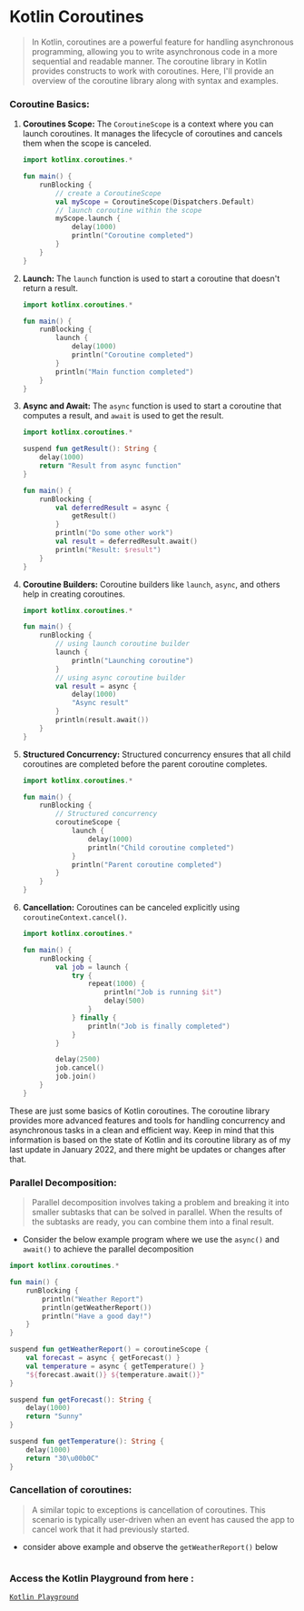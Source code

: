 # Kotlin Coroutines
> In Kotlin, coroutines are a powerful feature for handling asynchronous programming, allowing you to write asynchronous code in a more sequential and readable manner. The coroutine library in Kotlin provides constructs to work with coroutines. Here, I'll provide an overview of the coroutine library along with syntax and examples.

### Coroutine Basics:

1. **Coroutines Scope:**
   The `CoroutineScope` is a context where you can launch coroutines. It manages the lifecycle of coroutines and cancels them when the scope is canceled.

   ```kotlin
   import kotlinx.coroutines.*

   fun main() {
       runBlocking {
           // create a CoroutineScope
           val myScope = CoroutineScope(Dispatchers.Default)
           // launch coroutine within the scope
           myScope.launch {
               delay(1000)
               println("Coroutine completed")
           }
       }
   }
   ```

2. **Launch:**
   The `launch` function is used to start a coroutine that doesn't return a result.

   ```kotlin
   import kotlinx.coroutines.*

   fun main() {
       runBlocking {
           launch {
               delay(1000)
               println("Coroutine completed")
           }
           println("Main function completed")
       }
   }
   ```

3. **Async and Await:**
   The `async` function is used to start a coroutine that computes a result, and `await` is used to get the result. 

   ```kotlin
   import kotlinx.coroutines.*

   suspend fun getResult(): String {
       delay(1000)
       return "Result from async function"
   }

   fun main() {
       runBlocking {
           val deferredResult = async {
               getResult()
           }
           println("Do some other work")
           val result = deferredResult.await()
           println("Result: $result")
       }
   }
   ```

4. **Coroutine Builders:**
   Coroutine builders like `launch`, `async`, and others help in creating coroutines.

   ```kotlin
   import kotlinx.coroutines.*

   fun main() {
       runBlocking {
           // using launch coroutine builder
           launch {
               println("Launching coroutine")
           }
           // using async coroutine builder
           val result = async {
               delay(1000)
               "Async result"
           }
           println(result.await())
       }
   }
   ```

5. **Structured Concurrency:**
   Structured concurrency ensures that all child coroutines are completed before the parent coroutine completes.

   ```kotlin
   import kotlinx.coroutines.*

   fun main() {
       runBlocking {
           // Structured concurrency
           coroutineScope {
               launch {
                   delay(1000)
                   println("Child coroutine completed")
               }
               println("Parent coroutine completed")
           }
       }
   }
   ```

6. **Cancellation:**
   Coroutines can be canceled explicitly using `coroutineContext.cancel()`.

   ```kotlin
   import kotlinx.coroutines.*

   fun main() {
       runBlocking {
           val job = launch {
               try {
                   repeat(1000) {
                       println("Job is running $it")
                       delay(500)
                   }
               } finally {
                   println("Job is finally completed")
               }
           }

           delay(2500)
           job.cancel()
           job.join()
       }
   }
   ```
   
These are just some basics of Kotlin coroutines. The coroutine library provides more advanced features and tools for handling concurrency and asynchronous tasks in a clean and efficient way. Keep in mind that this information is based on the state of Kotlin and its coroutine library as of my last update in January 2022, and there might be updates or changes after that.

### Parallel Decomposition: 
> Parallel decomposition involves taking a problem and breaking it into smaller subtasks that can be solved in parallel. When the results of the subtasks are ready, you can combine them into a final result.
- Consider the below example program where we use the `async()` and `await()` to achieve the parallel decomposition
```kotlin
import kotlinx.coroutines.*

fun main() {
    runBlocking {
        println("Weather Report")
        println(getWeatherReport())
        println("Have a good day!")
    }
}

suspend fun getWeatherReport() = coroutineScope {
    val forecast = async { getForecast() }
    val temperature = async { getTemperature() }
    "${forecast.await()} ${temperature.await()}"
}

suspend fun getForecast(): String {
    delay(1000)
    return "Sunny"
}

suspend fun getTemperature(): String {
    delay(1000)
    return "30\u00b0C"
}
```
### Cancellation of coroutines:
> A similar topic to exceptions is cancellation of coroutines. This scenario is typically user-driven when an event has caused the app to cancel work that it had previously started.
- consider above example and observe the `getWeatherReport()` below
```kotlin

```


### Access the Kotlin Playground from here : 
[`Kotlin Playground`](https://developer.android.com/training/kotlinplayground)
